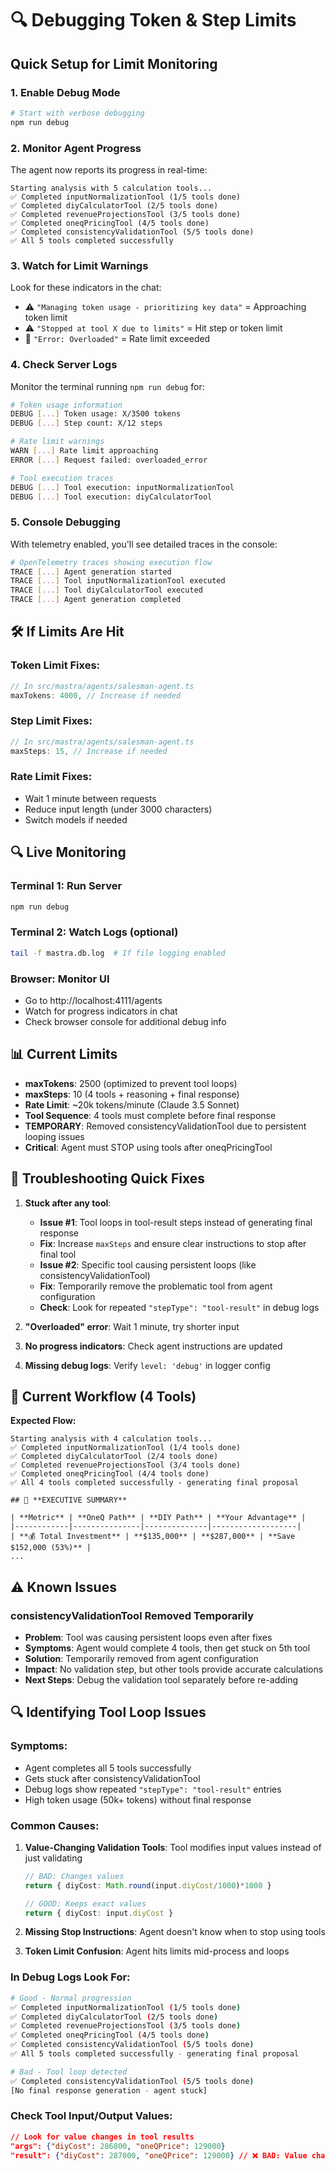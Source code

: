 # 🔍 Debugging Token & Step Limits

## Quick Setup for Limit Monitoring

### 1. **Enable Debug Mode**
```bash
# Start with verbose debugging
npm run debug
```

### 2. **Monitor Agent Progress**
The agent now reports its progress in real-time:

```
Starting analysis with 5 calculation tools...
✅ Completed inputNormalizationTool (1/5 tools done)
✅ Completed diyCalculatorTool (2/5 tools done)
✅ Completed revenueProjectionsTool (3/5 tools done)
✅ Completed oneqPricingTool (4/5 tools done)
✅ Completed consistencyValidationTool (5/5 tools done)
✅ All 5 tools completed successfully
```

### 3. **Watch for Limit Warnings**
Look for these indicators in the chat:

- ⚠️ `"Managing token usage - prioritizing key data"` = Approaching token limit
- ⚠️ `"Stopped at tool X due to limits"` = Hit step or token limit
- 🔴 `"Error: Overloaded"` = Rate limit exceeded

### 4. **Check Server Logs**
Monitor the terminal running `npm run debug` for:

```bash
# Token usage information
DEBUG [...] Token usage: X/3500 tokens
DEBUG [...] Step count: X/12 steps

# Rate limit warnings  
WARN [...] Rate limit approaching
ERROR [...] Request failed: overloaded_error

# Tool execution traces
DEBUG [...] Tool execution: inputNormalizationTool
DEBUG [...] Tool execution: diyCalculatorTool
```

### 5. **Console Debugging**
With telemetry enabled, you'll see detailed traces in the console:

```bash
# OpenTelemetry traces showing execution flow
TRACE [...] Agent generation started
TRACE [...] Tool inputNormalizationTool executed
TRACE [...] Tool diyCalculatorTool executed
TRACE [...] Agent generation completed
```

## 🛠️ **If Limits Are Hit**

### **Token Limit Fixes:**
```typescript
// In src/mastra/agents/salesman-agent.ts
maxTokens: 4000, // Increase if needed
```

### **Step Limit Fixes:**
```typescript
// In src/mastra/agents/salesman-agent.ts  
maxSteps: 15, // Increase if needed
```

### **Rate Limit Fixes:**
- Wait 1 minute between requests
- Reduce input length (under 3000 characters)
- Switch models if needed

## 🔍 **Live Monitoring**

### **Terminal 1: Run Server**
```bash
npm run debug
```

### **Terminal 2: Watch Logs** (optional)
```bash
tail -f mastra.db.log  # If file logging enabled
```

### **Browser: Monitor UI**
- Go to http://localhost:4111/agents
- Watch for progress indicators in chat
- Check browser console for additional debug info

## 📊 **Current Limits**

- **maxTokens**: 2500 (optimized to prevent tool loops)
- **maxSteps**: 10 (4 tools + reasoning + final response)
- **Rate Limit**: ~20k tokens/minute (Claude 3.5 Sonnet)
- **Tool Sequence**: 4 tools must complete before final response
- **TEMPORARY**: Removed consistencyValidationTool due to persistent looping issues
- **Critical**: Agent must STOP using tools after oneqPricingTool

## 🚨 **Troubleshooting Quick Fixes**

1. **Stuck after any tool**: 
   - **Issue #1**: Tool loops in tool-result steps instead of generating final response
   - **Fix**: Increase `maxSteps` and ensure clear instructions to stop after final tool
   - **Issue #2**: Specific tool causing persistent loops (like consistencyValidationTool)
   - **Fix**: Temporarily remove the problematic tool from agent configuration
   - **Check**: Look for repeated `"stepType": "tool-result"` in debug logs

2. **"Overloaded" error**: Wait 1 minute, try shorter input

3. **No progress indicators**: Check agent instructions are updated

4. **Missing debug logs**: Verify `level: 'debug'` in logger config

## 🔧 **Current Workflow (4 Tools)**

**Expected Flow:**
```
Starting analysis with 4 calculation tools...
✅ Completed inputNormalizationTool (1/4 tools done)
✅ Completed diyCalculatorTool (2/4 tools done)
✅ Completed revenueProjectionsTool (3/4 tools done)
✅ Completed oneqPricingTool (4/4 tools done)
✅ All 4 tools completed successfully - generating final proposal

## 🎯 **EXECUTIVE SUMMARY**

| **Metric** | **OneQ Path** | **DIY Path** | **Your Advantage** |
|------------|---------------|--------------|-------------------|
| **💰 Total Investment** | **$135,000** | **$287,000** | **Save $152,000 (53%)** |
...
```

## ⚠️ **Known Issues**

### **consistencyValidationTool Removed Temporarily**
- **Problem**: Tool was causing persistent loops even after fixes
- **Symptoms**: Agent would complete 4 tools, then get stuck on 5th tool
- **Solution**: Temporarily removed from agent configuration
- **Impact**: No validation step, but other tools provide accurate calculations
- **Next Steps**: Debug the validation tool separately before re-adding

## 🔍 **Identifying Tool Loop Issues**

### **Symptoms:**
- Agent completes all 5 tools successfully
- Gets stuck after consistencyValidationTool 
- Debug logs show repeated `"stepType": "tool-result"` entries
- High token usage (50k+ tokens) without final response

### **Common Causes:**
1. **Value-Changing Validation Tools**: Tool modifies input values instead of just validating
   ```typescript
   // BAD: Changes values
   return { diyCost: Math.round(input.diyCost/1000)*1000 }
   
   // GOOD: Keeps exact values  
   return { diyCost: input.diyCost }
   ```

2. **Missing Stop Instructions**: Agent doesn't know when to stop using tools

3. **Token Limit Confusion**: Agent hits limits mid-process and loops

### **In Debug Logs Look For:**
```bash
# Good - Normal progression
✅ Completed inputNormalizationTool (1/5 tools done)
✅ Completed diyCalculatorTool (2/5 tools done)
✅ Completed revenueProjectionsTool (3/5 tools done)
✅ Completed oneqPricingTool (4/5 tools done)
✅ Completed consistencyValidationTool (5/5 tools done)
✅ All 5 tools completed successfully - generating final proposal

# Bad - Tool loop detected
✅ Completed consistencyValidationTool (5/5 tools done)
[No final response generation - agent stuck]
```

### **Check Tool Input/Output Values:**
```json
// Look for value changes in tool results
"args": {"diyCost": 286800, "oneQPrice": 129000}
"result": {"diyCost": 287000, "oneQPrice": 129000} // ❌ BAD: Value changed!
``` 